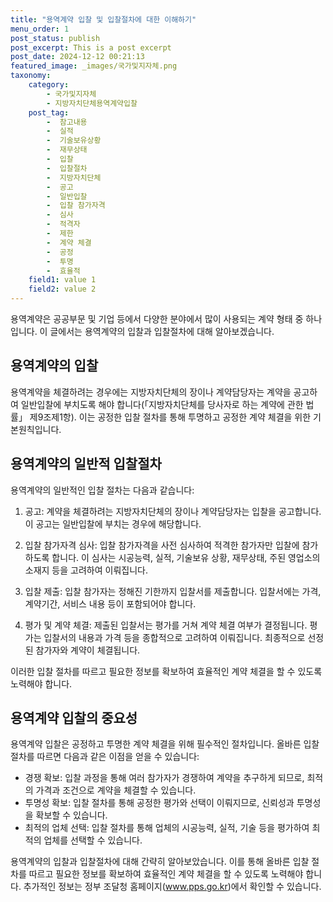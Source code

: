 ```yaml
---
title: "용역계약 입찰 및 입찰절차에 대한 이해하기"
menu_order: 1
post_status: publish
post_excerpt: This is a post excerpt
post_date: 2024-12-12 00:21:13
featured_image: _images/국가및지자체.png
taxonomy:
    category:
        - 국가및지자체
        - 지방자치단체용역계약입찰
    post_tag:
        -  참고내용
        -  실적
        -  기술보유상황
        -  재무상태
        -  입찰
        -  입찰절차
        -  지방자치단체
        -  공고
        -  일반입찰
        -  입찰 참가자격
        -  심사
        -  적격자
        -  제한
        -  계약 체결
        -  공정
        -  투명
        -  효율적
    field1: value 1
    field2: value 2
---
```



용역계약은 공공부문 및 기업 등에서 다양한 분야에서 많이 사용되는 계약 형태 중 하나입니다. 이 글에서는 용역계약의 입찰과 입찰절차에 대해 알아보겠습니다.

## 용역계약의 입찰

용역계약을 체결하려는 경우에는 지방자치단체의 장이나 계약담당자는 계약을 공고하여 일반입찰에 부치도록 해야 합니다(「지방자치단체를 당사자로 하는 계약에 관한 법률」 제9조제1항). 이는 공정한 입찰 절차를 통해 투명하고 공정한 계약 체결을 위한 기본원칙입니다.

## 용역계약의 일반적 입찰절차

용역계약의 일반적인 입찰 절차는 다음과 같습니다:

1. 공고: 계약을 체결하려는 지방자치단체의 장이나 계약담당자는 입찰을 공고합니다. 이 공고는 일반입찰에 부치는 경우에 해당합니다.

2. 입찰 참가자격 심사: 입찰 참가자격을 사전 심사하여 적격한 참가자만 입찰에 참가하도록 합니다. 이 심사는 시공능력, 실적, 기술보유 상황, 재무상태, 주된 영업소의 소재지 등을 고려하여 이뤄집니다.

3. 입찰 제출: 입찰 참가자는 정해진 기한까지 입찰서를 제출합니다. 입찰서에는 가격, 계약기간, 서비스 내용 등이 포함되어야 합니다.

4. 평가 및 계약 체결: 제출된 입찰서는 평가를 거쳐 계약 체결 여부가 결정됩니다. 평가는 입찰서의 내용과 가격 등을 종합적으로 고려하여 이뤄집니다. 최종적으로 선정된 참가자와 계약이 체결됩니다.

이러한 입찰 절차를 따르고 필요한 정보를 확보하여 효율적인 계약 체결을 할 수 있도록 노력해야 합니다.

## 용역계약 입찰의 중요성

용역계약 입찰은 공정하고 투명한 계약 체결을 위해 필수적인 절차입니다. 올바른 입찰 절차를 따르면 다음과 같은 이점을 얻을 수 있습니다:

- 경쟁 확보: 입찰 과정을 통해 여러 참가자가 경쟁하여 계약을 추구하게 되므로, 최적의 가격과 조건으로 계약을 체결할 수 있습니다.
- 투명성 확보: 입찰 절차를 통해 공정한 평가와 선택이 이뤄지므로, 신뢰성과 투명성을 확보할 수 있습니다.
- 최적의 업체 선택: 입찰 절차를 통해 업체의 시공능력, 실적, 기술 등을 평가하여 최적의 업체를 선택할 수 있습니다.

용역계약의 입찰과 입찰절차에 대해 간략히 알아보았습니다. 이를 통해 올바른 입찰 절차를 따르고 필요한 정보를 확보하여 효율적인 계약 체결을 할 수 있도록 노력해야 합니다. 추가적인 정보는 정부 조달청 홈페이지(www.pps.go.kr)에서 확인할 수 있습니다.
